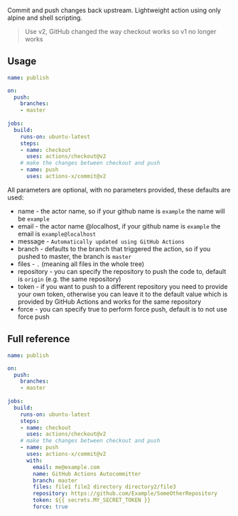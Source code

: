 Commit and push changes back upstream. Lightweight action using only alpine and shell scripting.

> Use v2, GitHub changed the way checkout works so v1 no longer works

## Usage

```yaml
name: publish

on:
  push:
    branches:
    - master
    
jobs:
  build:
    runs-on: ubuntu-latest
    steps:
    - name: checkout
      uses: actions/checkout@v2
    # make the changes between checkout and push
    - name: push
      uses: actions-x/commit@v2

```

All parameters are optional, with no parameters provided, these defaults are used:

- name  - the actor name, so if your github name is `example` the name will be `example` 
- email - the actor name @localhost, if your github name is `example` the email is `example@localhost`
- message - `Automatically updated using GitHub Actions`
- branch - defaults to the branch that triggered the action, so if you pushed to master, the branch is `master`
- files - `.` (meaning all files in the whole tree)
- repository - you can specify the repository to push the code to, default is `origin` (e.g. the same repository)
- token - if you want to push to a different repository you need to provide your own token, otherwise you can leave it
to the default value which is provided by GitHub Actions and works for the same repository
- force - you can specify true to perform force push, default is to not use force push

## Full reference

```yaml
name: publish

on:
  push:
    branches:
    - master
    
jobs:
  build:
    runs-on: ubuntu-latest
    steps:
    - name: checkout
      uses: actions/checkout@v2
    # make the changes between checkout and push
    - name: push
      uses: actions-x/commit@v2
      with:
        email: me@example.com
        name: GitHub Actions Autocommitter
        branch: master
        files: file1 file2 directory directory2/file3
        repository: https://github.com/Example/SomeOtherRepository
        token: ${{ secrets.MY_SECRET_TOKEN }}
        force: true

```
